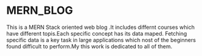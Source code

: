 # MERN_BLOG
This is a MERN Stack oriented web blog .It includes differnt courses which have different topis.Each specific concept has its data maped.
Fetching specific data is a key task in large applications which nost of the beginners found difficult to perform.My this work is dedicated to all of them.
